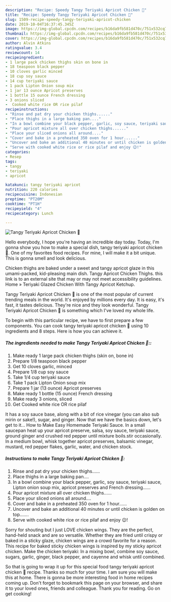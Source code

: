 ```yaml
---
description: "Recipe: Speedy Tangy Teriyaki Apricot Chicken 🐔"
title: "Recipe: Speedy Tangy Teriyaki Apricot Chicken 🐔"
slug: 1509-recipe-speedy-tangy-teriyaki-apricot-chicken
date: 2019-10-04T16:37:45.345Z
image: https://img-global.cpcdn.com/recipes/b16da9fb581d470c/751x532cq70/tangy-teriyaki-apricot-chicken-🐔-recipe-main-photo.jpg
thumbnail: https://img-global.cpcdn.com/recipes/b16da9fb581d470c/751x532cq70/tangy-teriyaki-apricot-chicken-🐔-recipe-main-photo.jpg
cover: https://img-global.cpcdn.com/recipes/b16da9fb581d470c/751x532cq70/tangy-teriyaki-apricot-chicken-🐔-recipe-main-photo.jpg
author: Alvin Atkins
ratingvalue: 3.4
reviewcount: 14
recipeingredient:
- 1 large pack chicken thighs skin on bone in
- 18 teaspoon black pepper
- 10 cloves garlic minced
- 18 cup soy sauce
- 14 cup teriyaki sauce
- 1 pack Lipton Onion soup mix
- 1 jar 13 ounce Apricot preserves
- 1 bottle 15 ounce French dressing
- 3 onions sliced
-  Cooked white rice OR rice pilaf
recipeinstructions:
- "Rinse and pat dry your chicken thighs......"
- "Place thighs in a large baking pan...."
- "In a bowl combine your black pepper, garlic, soy sauce, teriyaki sauce, Lipton onion soup mix, apricot preserves and French dressing......"
- "Pour apricot mixture all over chicken thighs......"
- "Place your sliced onions all around...."
- "Cover and bake in a preheated 350 oven for 1 hour......"
- "Uncover and bake an additional 40 minutes or until chicken is golden on top......."
- "Serve with cooked white rice or rice pilaf and enjoy 😉!"
categories:
- Resep
tags:
- tangy
- teriyaki
- apricot

katakunci: tangy teriyaki apricot
nutrition: 220 calories
recipecuisine: Indonesian
preptime: "PT20M"
cooktime: "PT1H"
recipeyield: "4"
recipecategory: Lunch

---
```



![Tangy Teriyaki Apricot Chicken 🐔](https://img-global.cpcdn.com/recipes/b16da9fb581d470c/751x532cq70/tangy-teriyaki-apricot-chicken-🐔-recipe-main-photo.jpg)

Hello everybody, I hope you're having an incredible day today. Today, I'm gonna show you how to make a special dish, tangy teriyaki apricot chicken 🐔. One of my favorites food recipes. For mine, I will make it a bit unique. This is gonna smell and look delicious.

Chicken thighs are baked under a sweet and tangy apricot glaze in this umami-packed, kid-pleasing main dish. Tangy Apricot Chicken Thighs. this link is to an external site that may or may not meet accessibility guidelines. Home » Teriyaki Glazed Chicken With Tangy Apricot Ketchup.

Tangy Teriyaki Apricot Chicken 🐔 is one of the most popular of current trending meals in the world. It's enjoyed by millions every day. It is easy, it's fast, it tastes delicious. They're nice and they look wonderful. Tangy Teriyaki Apricot Chicken 🐔 is something which I've loved my whole life.


To begin with this particular recipe, we have to first prepare a few components. You can cook tangy teriyaki apricot chicken 🐔 using 10 ingredients and 8 steps. Here is how you can achieve it.

##### The ingredients needed to make Tangy Teriyaki Apricot Chicken 🐔::

1. Make ready 1 large pack chicken thighs (skin on, bone in)
1. Prepare 1/8 teaspoon black pepper
1. Get 10 cloves garlic, minced
1. Prepare 1/8 cup soy sauce
1. Take 1/4 cup teriyaki sauce
1. Take 1 pack Lipton Onion soup mix
1. Prepare 1 jar (13 ounce) Apricot preserves
1. Make ready 1 bottle (15 ounce) French dressing
1. Make ready 3 onions, sliced
1. Get  Cooked white rice OR rice pilaf


It has a soy sauce base, along with a bit of rice vinegar (you can also sub mirin or sake!), sugar, and ginger. Now that we have the basics down, let&#39;s get to it… How to Make Easy Homemade Teriyaki Sauce. In a small saucepan heat up your apricot preserve, salsa, soy sauce, teriyaki sauce, ground ginger and crushed red pepper until mixture boils.stir occasionally. In a medium bowl, whisk together apricot preserves, balsamic vinegar, mustard, red pepper flakes, garlic, water, and chicken stock. 

##### Instructions to make Tangy Teriyaki Apricot Chicken 🐔:

1. Rinse and pat dry your chicken thighs......
1. Place thighs in a large baking pan....
1. In a bowl combine your black pepper, garlic, soy sauce, teriyaki sauce, Lipton onion soup mix, apricot preserves and French dressing......
1. Pour apricot mixture all over chicken thighs......
1. Place your sliced onions all around....
1. Cover and bake in a preheated 350 oven for 1 hour......
1. Uncover and bake an additional 40 minutes or until chicken is golden on top.......
1. Serve with cooked white rice or rice pilaf and enjoy 😉!


Sorry for shouting but I just LOVE chicken wings. They are the perfect, hand-held snack and are so versatile. Whether they are fried until crispy or baked in a sticky glaze, chicken wings are a crowd favorite for a reason. This recipe for baked sticky chicken wings is inspired by my sticky apricot chicken. Make the chicken teriyaki: In a mixing bowl, combine soy sauce, sugars, garlic, ginger, black pepper, and cayenne and whisk until combined. 

So that is going to wrap it up for this special food tangy teriyaki apricot chicken 🐔 recipe. Thanks so much for your time. I am sure you will make this at home. There is gonna be more interesting food in home recipes coming up. Don't forget to bookmark this page on your browser, and share it to your loved ones, friends and colleague. Thank you for reading. Go on get cooking!
